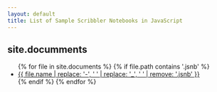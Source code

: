 ```yaml
---
layout: default
title: List of Sample Scribbler Notebooks in JavaScript
---
```

<h2> site.documments </h2>
<ul class="row">
  {% for file in site.documents %}
    {% if file.path contains '.jsnb' %}
      <li class="col-md-3 col-sm-4 mb-4 card">
        <a href="https://app.scribbler.live/?jsnb={{ file.path }}">{{ file.name | replace: '-', ' ' | replace: '_', ' ' | remove: '.jsnb' }}</a>
      </li>
    {% endif %}
  {% endfor %}
</ul>
